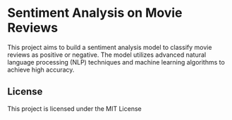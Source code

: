 # Sentiment Analysis on Movie Reviews

This project aims to build a sentiment analysis model to classify movie reviews as positive or negative. The model utilizes advanced natural language processing (NLP) techniques and machine learning algorithms to achieve high accuracy.

## License
This project is licensed under the MIT License